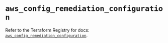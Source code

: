 # `aws_config_remediation_configuration`

Refer to the Terraform Registry for docs: [`aws_config_remediation_configuration`](https://registry.terraform.io/providers/hashicorp/aws/6.7.0/docs/resources/config_remediation_configuration).
